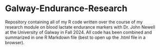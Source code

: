 # Galway-Endurance-Research

Repository containing all of my R code written over the course of my research module on blood lactate endurance markers with Dr. John Newell at the University of Galway in Fall 2024. All code has been combined and summarized in one R Markdown file (best to open up the .html file in a browser).
